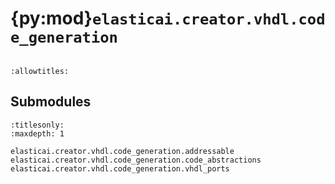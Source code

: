 # {py:mod}`elasticai.creator.vhdl.code_generation`

```{py:module} elasticai.creator.vhdl.code_generation
```

```{autodoc2-docstring} elasticai.creator.vhdl.code_generation
:allowtitles:
```

## Submodules

```{toctree}
:titlesonly:
:maxdepth: 1

elasticai.creator.vhdl.code_generation.addressable
elasticai.creator.vhdl.code_generation.code_abstractions
elasticai.creator.vhdl.code_generation.vhdl_ports
```
